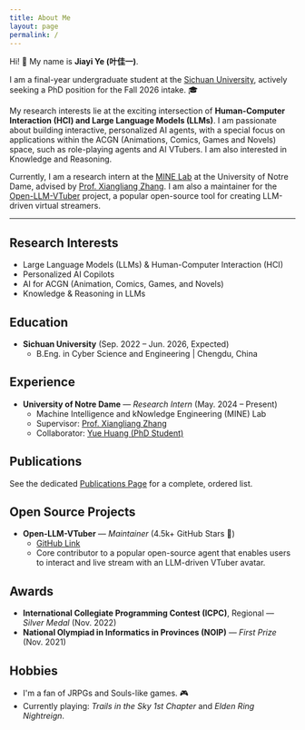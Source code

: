 ```yaml
---
title: About Me
layout: page
permalink: /
---
```


Hi! 👋 My name is **Jiayi Ye (叶佳一)**.

I am a final-year undergraduate student at the [Sichuan University](https://www.scu.edu.cn/), actively seeking a PhD position for the Fall 2026 intake. 🎓

My research interests lie at the exciting intersection of **Human-Computer Interaction (HCI) and Large Language Models (LLMs)**. I am passionate about building interactive, personalized AI agents, with a special focus on applications within the ACGN (Animations, Comics, Games and Novels) space, such as role-playing agents and AI VTubers. I am also interested in Knowledge and Reasoning.

Currently, I am a research intern at the [MINE Lab](https://www.cse.nd.edu/mine/) at the University of Notre Dame, advised by [Prof. Xiangliang Zhang](https://scholar.google.com/citations?user=BhRJe4wAAAAJ&hl=en). I am also a maintainer for the [Open-LLM-VTuber](https://github.com/Open-LLM-VTuber/Open-LLM-VTuber) project, a popular open-source tool for creating LLM-driven virtual streamers.

---

## Research Interests

- Large Language Models (LLMs) & Human-Computer Interaction (HCI)
- Personalized AI Copilots
- AI for ACGN (Animation, Comics, Games, and Novels)
- Knowledge & Reasoning in LLMs

## Education

- **Sichuan University** (Sep. 2022 – Jun. 2026, Expected)
  - B.Eng. in Cyber Science and Engineering | Chengdu, China

## Experience

- **University of Notre Dame** — *Research Intern* (May. 2024 – Present)
  - Machine Intelligence and kNowledge Engineering (MINE) Lab
  - Supervisor: [Prof. Xiangliang Zhang](https://scholar.google.com/citations?user=BhRJe4wAAAAJ&hl=en)
  - Collaborator: [Yue Huang (PhD Student)](https://scholar.google.com/citations?user=HvzvvqQAAAAJ&hl=en)

## Publications

See the dedicated [Publications Page](/publications/) for a complete, ordered list.

## Open Source Projects

- **Open-LLM-VTuber** — *Maintainer* (4.5k+ GitHub Stars 🌟)
  - [GitHub Link](https://github.com/Open-LLM-VTuber/Open-LLM-VTuber)
  - Core contributor to a popular open-source agent that enables users to interact and live stream with an LLM-driven VTuber avatar.

## Awards

- **International Collegiate Programming Contest (ICPC)**, Regional — *Silver Medal*  (Nov. 2022)
- **National Olympiad in Informatics in Provinces (NOIP)** — *First Prize*  (Nov. 2021)

## Hobbies

- I'm a fan of JRPGs and Souls-like games. 🎮
- Currently playing: *Trails in the Sky 1st Chapter* and *Elden Ring Nightreign*.